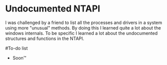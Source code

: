 # Undocumented NTAPI
I was challenged by a friend to list all the processes and drivers in a system using more "unusual" methods. By doing this I learned quite a lot about the windows internals. To be specific I learned a lot about the undocumented structures and functions in the NTAPI.

#To-do list
* Soon™
